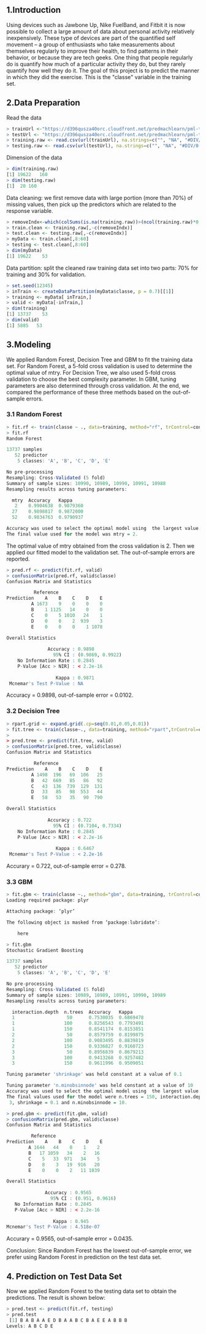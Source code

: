 ## 1.Introduction
Using devices such as Jawbone Up, Nike FuelBand, and Fitbit it is now possible to collect a large amount of data about personal activity relatively inexpensively. These type of devices are part of the quantified self movement – a group of enthusiasts who take measurements about themselves regularly to improve their health, to find patterns in their behavior, or because they are tech geeks. One thing that people regularly do is quantify how much of a particular activity they do, but they rarely quantify how well they do it. The goal of this project is to predict the manner in which they did the exercise. This is the "classe" variable in the training set.

## 2.Data Preparation
Read the data
```r
> trainUrl <-"https://d396qusza40orc.cloudfront.net/predmachlearn/pml-training.csv"
> testUrl <- "https://d396qusza40orc.cloudfront.net/predmachlearn/pml-testing.csv"
> training.raw <- read.csv(url(trainUrl), na.strings=c("", "NA", "#DIV/0!"))
> testing.raw <- read.csv(url(testUrl), na.strings=c("", "NA", "#DIV/0!"))
```
Dimension of the data
```r
> dim(training.raw)
[1] 19622   160
> dim(testing.raw)
[1]  20 160
```
Data cleaning: we first remove data with large portion (more than 70%) of missing values, then pick up the predictors which are related to the response variable.
```r
> removeIndx<-which(colSums(is.na(training.raw))>(ncol(training.raw)*0.7))
> train.clean <- training.raw[,-c(removeIndx)]
> test.clean <- testing.raw[,-c(removeIndx)] 
> myData <- train.clean[,8:60]
> testing <- test.clean[,8:60]
> dim(myData)
[1] 19622    53
```
Data partition: split the cleaned raw training data set into two parts: 70% for training and 30% for validation.
```r
> set.seed(12345)
> inTrain <- createDataPartition(myData$classe, p = 0.7)[[1]]
> training <- myData[ inTrain,]
> valid <- myData[-inTrain,]
> dim(training)
[1] 13737    53
> dim(valid)
[1] 5885   53 
```
## 3.Modeling
We applied Random Forest, Decision Tree and GBM to fit the training data set. For Random Forest, a 5-fold cross validation is used to determine the optimal value of mtry. For Decision Tree, we also used 5-fold cross validation to choose the best complexity parameter. In GBM, tuning parameters are also determined through cross validation. At the end, we compared the performance of these three methods based on the out-of-sample errors.

### 3.1 Random Forest
```r
> fit.rf <- train(classe ~ ., data=training, method="rf", trControl=control, ntree=300)
> fit.rf
Random Forest 

13737 samples
   52 predictor
    5 classes: 'A', 'B', 'C', 'D', 'E' 

No pre-processing
Resampling: Cross-Validated (5 fold) 
Summary of sample sizes: 10990, 10989, 10990, 10991, 10988 
Resampling results across tuning parameters:

  mtry  Accuracy   Kappa    
   2    0.9904638  0.9879360
  27    0.9898817  0.9872000
  52    0.9834763  0.9790937

Accuracy was used to select the optimal model using  the largest value.
The final value used for the model was mtry = 2. 
```
The optimal value of mtry obtained from the cross validation is 2. Then we applied our fitted model to the validation set. The out-of-sample errors are reported.  
```r
> pred.rf <- predict(fit.rf, valid)
> confusionMatrix(pred.rf, valid$classe)
Confusion Matrix and Statistics

          Reference
Prediction    A    B    C    D    E
         A 1673    9    0    0    0
         B    1 1125   14    0    0
         C    0    5 1010   24    1
         D    0    0    2  939    3
         E    0    0    0    1 1078

Overall Statistics
                                          
               Accuracy : 0.9898          
                 95% CI : (0.9869, 0.9922)
    No Information Rate : 0.2845          
    P-Value [Acc > NIR] : < 2.2e-16       
                                          
                  Kappa : 0.9871          
 Mcnemar's Test P-Value : NA              
```
Accuracy = 0.9898, out-of-sample error = 0.0102.

### 3.2 Decision Tree
```r
> rpart.grid <- expand.grid(.cp=seq(0.01,0.05,0.01)) 
> fit.tree <- train(classe~., data=training, method="rpart",trControl=control,tuneGrid=rpart.grid)
> 
> pred.tree <- predict(fit.tree, valid)
> confusionMatrix(pred.tree, valid$classe)
Confusion Matrix and Statistics

          Reference
Prediction    A    B    C    D    E
         A 1498  196   69  106   25
         B   42  669   85   86   92
         C   43  136  739  129  131
         D   33   85   98  553   44
         E   58   53   35   90  790

Overall Statistics
                                          
               Accuracy : 0.722           
                 95% CI : (0.7104, 0.7334)
    No Information Rate : 0.2845          
    P-Value [Acc > NIR] : < 2.2e-16       
                                          
                  Kappa : 0.6467          
 Mcnemar's Test P-Value : < 2.2e-16       
```
Accurary = 0.722, out-of-sample error = 0.278.

### 3.3 GBM
```r
> fit.gbm <- train(classe ~., method="gbm", data=training, trControl=control, verbose=F)
Loading required package: plyr

Attaching package: ‘plyr’

The following object is masked from ‘package:lubridate’:

    here

> fit.gbm
Stochastic Gradient Boosting 

13737 samples
   52 predictor
    5 classes: 'A', 'B', 'C', 'D', 'E' 

No pre-processing
Resampling: Cross-Validated (5 fold) 
Summary of sample sizes: 10989, 10989, 10991, 10990, 10989 
Resampling results across tuning parameters:

  interaction.depth  n.trees  Accuracy   Kappa    
  1                   50      0.7530035  0.6869478
  1                  100      0.8256543  0.7793491
  1                  150      0.8541174  0.8153851
  2                   50      0.8579759  0.8199875
  2                  100      0.9083495  0.8839819
  2                  150      0.9336827  0.9160723
  3                   50      0.8956839  0.8679213
  3                  100      0.9413268  0.9257482
  3                  150      0.9611996  0.9509051

Tuning parameter 'shrinkage' was held constant at a value of 0.1

Tuning parameter 'n.minobsinnode' was held constant at a value of 10
Accuracy was used to select the optimal model using  the largest value.
The final values used for the model were n.trees = 150, interaction.depth =
 3, shrinkage = 0.1 and n.minobsinnode = 10. 
 ```
 
 ```r
> pred.gbm <- predict(fit.gbm, valid)
> confusionMatrix(pred.gbm, valid$classe)
Confusion Matrix and Statistics

          Reference
Prediction    A    B    C    D    E
         A 1644   44    0    1    2
         B   17 1059   34    2   16
         C    5   33  971   34    5
         D    8    3   19  916   20
         E    0    0    2   11 1039

Overall Statistics
                                         
               Accuracy : 0.9565         
                 95% CI : (0.951, 0.9616)
    No Information Rate : 0.2845         
    P-Value [Acc > NIR] : < 2.2e-16      
                                         
                  Kappa : 0.945          
 Mcnemar's Test P-Value : 4.518e-07      

```
Accurary = 0.9565, out-of-sample error = 0.0435.

Conclusion: Since Random Forest has the lowest out-of-sample error, we prefer using Random Forest in prediction on the test data set.

## 4. Prediction on Test Data Set
Now we applied Random Forest to the testing data set to obtain the predictions. The result is shown below:
```r
> pred.test <- predict(fit.rf, testing)
> pred.test
 [1] B A B A A E D B A A B C B A E E A B B B
Levels: A B C D E
```
